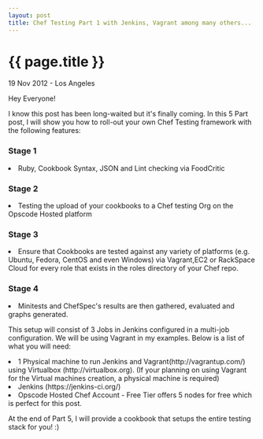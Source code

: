 ```yaml
---
layout: post
title: Chef Testing Part 1 with Jenkins, Vagrant among many others...
---
```


{{ page.title }}
================

<p class="meta">19 Nov 2012 - Los Angeles</p>

Hey Everyone!

I know this post has been long-waited but it's finally coming. In this 5 Part post, I will show you how to roll-out your own Chef Testing framework with the following features:

<h3>Stage 1</h3>
<li> Ruby, Cookbook Syntax, JSON and Lint checking via FoodCritic</li>
<h3>Stage 2</h3>
<li> Testing the upload of your cookbooks to a Chef testing Org on the Opscode Hosted platform</li>
<h3>Stage 3</h3>
<li> Ensure that Cookbooks are tested against any variety of platforms (e.g. Ubuntu, Fedora, CentOS and even Windows) via Vagrant,EC2 or RackSpace Cloud for every role that exists in the roles directory of your Chef repo.</il>
<h3>Stage 4</h3>
<li>Minitests and ChefSpec's results are then gathered, evaluated and graphs generated.</li>

This setup will consist of 3 Jobs in Jenkins configured in a multi-job configuration. We will be using Vagrant in my examples. Below is a list of what you will need:

<li>1 Physical machine to run Jenkins and Vagrant(http://vagrantup.com/) using Virtualbox (http://virtualbox.org). (If your planning on using Vagrant for the Virtual machines creation, a physical machine is required) </il>
<li>Jenkins (https://jenkins-ci.org/)</li>
<li>Opscode Hosted Chef Account - Free Tier offers 5 nodes for free which is perfect for this post.</li>	

At the end of Part 5, I will provide a cookbook that setups the entire testing stack for you! :)

